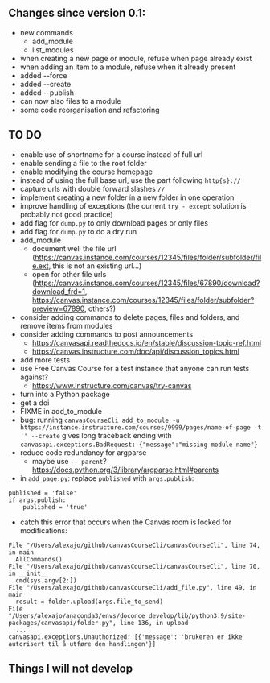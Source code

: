## Changes since version 0.1:
* new commands
  * add_module
  * list_modules
* when creating a new page or module, refuse when page already exist
* when adding an item to a module, refuse when it already present
* added --force
* added --create
* added --publish
* can now also files to a module
* some code reorganisation and refactoring

## TO DO
* enable use of shortname for a course instead of full url
* enable sending a file to the root folder
* enable modifying the course homepage
* instead of using the full base url, use the part following `http{s}://`
* capture urls with double forward slashes `//`
* implement creating a new folder in a new folder in one operation
* improve handling of exceptions (the current `try - except` solution is probably not good practice)
* add flag for `dump.py` to only download pages or only files
* add flag for `dump.py` to do a dry run
* add_module
  - document well the file url (https://canvas.instance.com/courses/12345/files/folder/subfolder/file.ext, this is not an existing url...)
  - open for other file urls (https://canvas.instance.com/courses/12345/files/67890/download?download_frd=1, https://canvas.instance.com/courses/12345/files/folder/subfolder?preview=67890, others?)
* consider adding commands to delete pages, files and folders, and remove items from modules
* consider adding commands to post announcements
  - https://canvasapi.readthedocs.io/en/stable/discussion-topic-ref.html
  - https://canvas.instructure.com/doc/api/discussion_topics.html
* add more tests
* use Free Canvas Course for a test instance that anyone can run tests against?
  - https://www.instructure.com/canvas/try-canvas
* turn into a Python package
* get a doi
* FIXME in add_to_module
* bug: running `canvasCourseCli add_to_module -u https://instance.instructure.com/courses/9999/pages/name-of-page -t '' --create` gives long traceback ending with `canvasapi.exceptions.BadRequest: {"message":"missing module name"}`
* reduce code redundancy for argparse
  - maybe use `-- parent`? https://docs.python.org/3/library/argparse.html#parents
* in `add_page.py`: replace `published` with `args.publish`:
```
published = 'false'
if args.publish:
    published = 'true'
```
* catch this error that occurs when the Canvas room is locked for modifications:
```
File "/Users/alexajo/github/canvasCourseCli/canvasCourseCli", line 74, in main
  AllCommands()
File "/Users/alexajo/github/canvasCourseCli/canvasCourseCli", line 70, in __init__
  cmd(sys.argv[2:])
File "/Users/alexajo/github/canvasCourseCli/add_file.py", line 49, in main
  result = folder.upload(args.file_to_send)
File "/Users/alexajo/anaconda3/envs/doconce_develop/lib/python3.9/site-packages/canvasapi/folder.py", line 136, in upload
  ...
canvasapi.exceptions.Unauthorized: [{'message': 'brukeren er ikke autorisert til å utføre den handlingen'}]
```

## Things I will not develop
